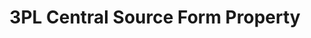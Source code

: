 ---
# -------------------------- #
#     USING THIS TEMPLATE    #
# -------------------------- #

## NEED HELP USING THIS TEMPLATE? SEE:
## https://docs-about-stitch-docs.netlify.com/reference/connect-templates/destination-form-property/
## FOR INSTRUCTIONS & REFERENCE INFO


# -------------------------- #
#        CONTENT TYPE        #
# -------------------------- #

content-type: "api-form"
form-type: "source"
key: "source-form-properties-3plcentral-object"


# -------------------------- #
#        OBJECT INFO         #
# -------------------------- #

title: "3PL Central Source Form Property"
api-type: "platform.3plcentral"
display-name: "3PL Central"

source-type: "saas"
docs-name: "3plcentral"

#property-description: ""
## Used to create a description for the object that doesn't adhere to the standard in _developers/connect/api/documentation/api-form-properties.html
## See the Heap object for an example


# -------------------------- #
#      OBJECT ATTRIBUTES     #
# -------------------------- #

uses-start-date: true

# Only source-specific attributes need to be listed here.
# The following attributes are considered common,
# and therefore don't need to be listed:
# anchor_time, cron_expression, frequency_in_minutes, image_version, start_date 

object-attributes:
  - name: "base_url"
    type: "string"
    required: true
    description: "API URL to which /endpoints are appended."
    value: "https://secure-wms.com"

  - name: "client_id"
    type: "string"
    required: true
    description: "A secure OAuth 2.0 identifier for each application/client."
    value: "OAUTH_CLIENT_ID"
    
  - name: "client_secret"
    type: "string"
    required: true
    description: "A secure OAuth 2.0 secret key for application/client authentication."
    value: "OAUTH_CLIENT_SECRET"
    
  - name: "customer_id"
    type: "string"
    required: true
    description: "Integer ID number for the customer organization"
    value: "CUSTOMER_INTEGER_ID"
    
  - name: "facility_id"
    type: "string"
    required: true
    description: "Integer ID number for the warehouse facility."
    value: "FACILITY_INTEGER_ID"
    
  - name: "tpl_key"
    type: "string"
    required: true
    description: "A warehouse-specific 3PL key."
    value: "WH_SPECIFIC_3PL_KEY"
    
  - name: "user_login_id"
    type: "string"
    required: true
    description: "Integer ID number for the user."
    value: "USER_INTEGER_ID"            
---